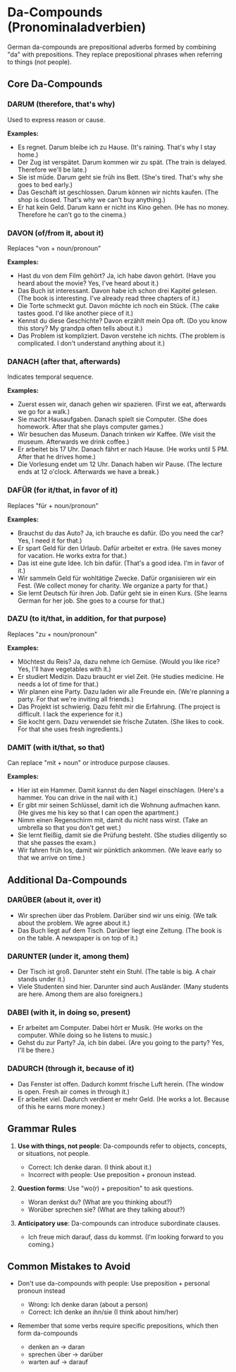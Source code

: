 # Da-Compounds (Pronominaladverbien)

German da-compounds are prepositional adverbs formed by combining "da" with prepositions. They replace prepositional phrases when referring to things (not people).

## Core Da-Compounds

### DARUM (therefore, that's why)
Used to express reason or cause.

**Examples:**
- Es regnet. Darum bleibe ich zu Hause. (It's raining. That's why I stay home.)
- Der Zug ist verspätet. Darum kommen wir zu spät. (The train is delayed. Therefore we'll be late.)
- Sie ist müde. Darum geht sie früh ins Bett. (She's tired. That's why she goes to bed early.)
- Das Geschäft ist geschlossen. Darum können wir nichts kaufen. (The shop is closed. That's why we can't buy anything.)
- Er hat kein Geld. Darum kann er nicht ins Kino gehen. (He has no money. Therefore he can't go to the cinema.)

### DAVON (of/from it, about it)
Replaces "von + noun/pronoun"

**Examples:**
- Hast du von dem Film gehört? Ja, ich habe davon gehört. (Have you heard about the movie? Yes, I've heard about it.)
- Das Buch ist interessant. Davon habe ich schon drei Kapitel gelesen. (The book is interesting. I've already read three chapters of it.)
- Die Torte schmeckt gut. Davon möchte ich noch ein Stück. (The cake tastes good. I'd like another piece of it.)
- Kennst du diese Geschichte? Davon erzählt mein Opa oft. (Do you know this story? My grandpa often tells about it.)
- Das Problem ist kompliziert. Davon verstehe ich nichts. (The problem is complicated. I don't understand anything about it.)

### DANACH (after that, afterwards)
Indicates temporal sequence.

**Examples:**
- Zuerst essen wir, danach gehen wir spazieren. (First we eat, afterwards we go for a walk.)
- Sie macht Hausaufgaben. Danach spielt sie Computer. (She does homework. After that she plays computer games.)
- Wir besuchen das Museum. Danach trinken wir Kaffee. (We visit the museum. Afterwards we drink coffee.)
- Er arbeitet bis 17 Uhr. Danach fährt er nach Hause. (He works until 5 PM. After that he drives home.)
- Die Vorlesung endet um 12 Uhr. Danach haben wir Pause. (The lecture ends at 12 o'clock. Afterwards we have a break.)

### DAFÜR (for it/that, in favor of it)
Replaces "für + noun/pronoun"

**Examples:**
- Brauchst du das Auto? Ja, ich brauche es dafür. (Do you need the car? Yes, I need it for that.)
- Er spart Geld für den Urlaub. Dafür arbeitet er extra. (He saves money for vacation. He works extra for that.)
- Das ist eine gute Idee. Ich bin dafür. (That's a good idea. I'm in favor of it.)
- Wir sammeln Geld für wohltätige Zwecke. Dafür organisieren wir ein Fest. (We collect money for charity. We organize a party for that.)
- Sie lernt Deutsch für ihren Job. Dafür geht sie in einen Kurs. (She learns German for her job. She goes to a course for that.)

### DAZU (to it/that, in addition, for that purpose)
Replaces "zu + noun/pronoun"

**Examples:**
- Möchtest du Reis? Ja, dazu nehme ich Gemüse. (Would you like rice? Yes, I'll have vegetables with it.)
- Er studiert Medizin. Dazu braucht er viel Zeit. (He studies medicine. He needs a lot of time for that.)
- Wir planen eine Party. Dazu laden wir alle Freunde ein. (We're planning a party. For that we're inviting all friends.)
- Das Projekt ist schwierig. Dazu fehlt mir die Erfahrung. (The project is difficult. I lack the experience for it.)
- Sie kocht gern. Dazu verwendet sie frische Zutaten. (She likes to cook. For that she uses fresh ingredients.)

### DAMIT (with it/that, so that)
Can replace "mit + noun" or introduce purpose clauses.

**Examples:**
- Hier ist ein Hammer. Damit kannst du den Nagel einschlagen. (Here's a hammer. You can drive in the nail with it.)
- Er gibt mir seinen Schlüssel, damit ich die Wohnung aufmachen kann. (He gives me his key so that I can open the apartment.)
- Nimm einen Regenschirm mit, damit du nicht nass wirst. (Take an umbrella so that you don't get wet.)
- Sie lernt fleißig, damit sie die Prüfung besteht. (She studies diligently so that she passes the exam.)
- Wir fahren früh los, damit wir pünktlich ankommen. (We leave early so that we arrive on time.)

## Additional Da-Compounds

### DARÜBER (about it, over it)
- Wir sprechen über das Problem. Darüber sind wir uns einig. (We talk about the problem. We agree about it.)
- Das Buch liegt auf dem Tisch. Darüber liegt eine Zeitung. (The book is on the table. A newspaper is on top of it.)

### DARUNTER (under it, among them)
- Der Tisch ist groß. Darunter steht ein Stuhl. (The table is big. A chair stands under it.)
- Viele Studenten sind hier. Darunter sind auch Ausländer. (Many students are here. Among them are also foreigners.)

### DABEI (with it, in doing so, present)
- Er arbeitet am Computer. Dabei hört er Musik. (He works on the computer. While doing so he listens to music.)
- Gehst du zur Party? Ja, ich bin dabei. (Are you going to the party? Yes, I'll be there.)

### DADURCH (through it, because of it)
- Das Fenster ist offen. Dadurch kommt frische Luft herein. (The window is open. Fresh air comes in through it.)
- Er arbeitet viel. Dadurch verdient er mehr Geld. (He works a lot. Because of this he earns more money.)

## Grammar Rules

1. **Use with things, not people**: Da-compounds refer to objects, concepts, or situations, not people.
   - Correct: Ich denke daran. (I think about it.)
   - Incorrect with people: Use preposition + pronoun instead.

2. **Question forms**: Use "wo(r) + preposition" to ask questions.
   - Woran denkst du? (What are you thinking about?)
   - Worüber sprechen sie? (What are they talking about?)

3. **Anticipatory use**: Da-compounds can introduce subordinate clauses.
   - Ich freue mich darauf, dass du kommst. (I'm looking forward to you coming.)

## Common Mistakes to Avoid

- Don't use da-compounds with people: Use preposition + personal pronoun instead
  - Wrong: Ich denke daran (about a person)
  - Correct: Ich denke an ihn/sie (I think about him/her)

- Remember that some verbs require specific prepositions, which then form da-compounds
  - denken an → daran
  - sprechen über → darüber
  - warten auf → darauf